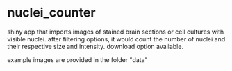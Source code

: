 # nuclei_counter

shiny app that imports images of stained brain sections or cell cultures with visible nuclei. after filtering options, it would count the number of nuclei and their respective size and intensity. download option available.

example images are provided in the folder "data"
